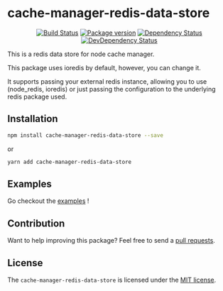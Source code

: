 # cache-manager-redis-data-store

<div align="center">

[![Build Status][github-actions-status]](github-actions-url)
[![Package version][npm-package-version]](npm-package-version-url)
[![Dependency Status][david-image]][david-url]
[![DevDependency Status][david-dev-image]][david-dev-url]

</div>

This is a redis data store for node cache manager.

This package uses ioredis by default, however, you can change it.

It supports passing your external redis instance, allowing you to use (node_redis, ioredis) or just passing the configuration to the underlying redis package used.

Installation
------------

```sh
npm install cache-manager-redis-data-store --save
```
or
```sh
yarn add cache-manager-redis-data-store
```


Examples
--------

Go checkout the [examples](./examples) !

Contribution
------------

Want to help improving this package? Feel free to send a [pull requests](https://github.com/kessiler/cache-manager-redis/pulls).


License
-------

The `cache-manager-redis-data-store` is licensed under the [MIT license](https://github.com/kessiler/cache-manager-redis-data-store/LICENSE).


[github-actions-status]: https://github.com/kessiler/cache-manager-redis-data-store/workflows/Test/badge.svg
[github-actions-url]: https://github.com/kessiler/cache-manager-redis-data-store/actions
[npm-package-version-url]: https://www.npmjs.com/package/cache-manager-redis-data-store
[npm-package-version]: https://img.shields.io/npm/v/cache-manager-redis-data-store.svg
[david-image]: https://img.shields.io/david/cache-manager-redis-data-store/cache-manager-redis-data-store.svg
[david-url]: https://david-dm.org/cache-manager-redis-data-store/cache-manager-redis-data-store
[david-dev-image]: https://img.shields.io/david/dev/cache-manager-redis-data-store/cache-manager-redis-data-store.svg?label=devDependencies
[david-dev-url]: https://david-dm.org/cache-manager-redis-data-store/cache-manager-redis-data-store?type=dev
